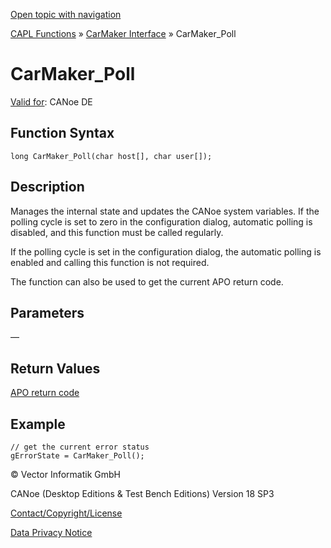 [Open topic with navigation](../../../../../CANoeDEFamily.htm#Topics/CAPLFunctions/CarMaker/Functions/CAPLfunctionCarMakerPoll.md)

[CAPL Functions](../../CAPLfunctions.md) » [CarMaker Interface](../CAPLfunctionsCarMakerOverview.md) » CarMaker_Poll

# CarMaker_Poll

[Valid for](../../../Shared/FeatureAvailability.md): CANoe DE

## Function Syntax

```plaintext
long CarMaker_Poll(char host[], char user[]);
```

## Description

Manages the internal state and updates the CANoe system variables. If the polling cycle is set to zero in the configuration dialog, automatic polling is disabled, and this function must be called regularly.

If the polling cycle is set in the configuration dialog, the automatic polling is enabled and calling this function is not required.

The function can also be used to get the current APO return code.

## Parameters

—

## Return Values

[APO return code](../CAPLfunctionsCarMakerReturnCodes.md)

## Example

```plaintext
// get the current error status
gErrorState = CarMaker_Poll();
```

© Vector Informatik GmbH

CANoe (Desktop Editions & Test Bench Editions) Version 18 SP3

[Contact/Copyright/License](../../../Shared/ContactCopyrightLicense.md)

[Data Privacy Notice](https://www.vector.com/int/en/company/get-info/privacy-policy/)